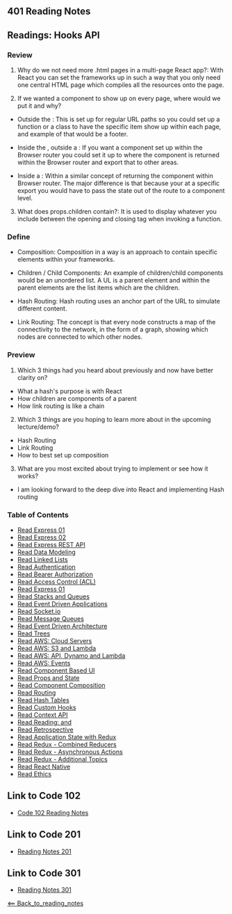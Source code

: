 ## 401 Reading Notes

## Readings: Hooks API

### Review

1. Why do we not need more .html pages in a multi-page React app?: With React you can set the frameworks up in such a way that you only need one central HTML page which compiles all the resources onto the page.

2. If we wanted a component to show up on every page, where would we put it and why?

- Outside the <BrowserRouter/>: This is set up for regular URL paths so you could set up a function or a class to have the specific item show up within each page, and example of that would be a footer. 

- Inside the <BrowserRouter />, outside a <Route />: If you want a component set up within the Browser router you could set it up to where the component is returned within the Browser router and export that to other areas. 

- Inside a <Route />: Within a similar concept of returning the component within Browser router. The major difference is that because your at a specific export you would have to pass the state out of the route to a component level.

3. What does props.children contain?: It is used to display whatever you include between the opening and closing tag when invoking a function.

### Define

- Composition: Composition in a way is an approach to contain specific elements within your frameworks.
- Children / Child Components: An example of children/child components would be an unordered list. A UL is a parent element and within the parent elements are the list items which are the children.

- Hash Routing: Hash routing uses an anchor part of the URL to simulate different content. 
- Link Routing: The concept is that every node constructs a map of the connectivity to the network, in the form of a graph, showing which nodes are connected to which other nodes.

### Preview

1. Which 3 things had you heard about previously and now have better clarity on?

- What a hash's purpose is with React
- How children are components of a parent
- How link routing is like a chain 

2. Which 3 things are you hoping to learn more about in the upcoming lecture/demo?

- Hash Routing
- Link Routing
- How to best set up composition

3. What are you most excited about trying to implement or see how it works?

- I am looking forward to the deep dive into React and implementing Hash routing

### Table of Contents

- [Read Express 01](01_Reading.md)
- [Read Express 02](02_Reading.md)
- [Read Express REST API](03_Reading.md)
- [Read Data Modeling](04_Reading.md)
- [Read Linked Lists](05_Reading.md)
- [Read Authentication](06_Reading.md)
- [Read Bearer Authorization](07_Reading.md)
- [Read Access Control (ACL)](08_Reading.md)
- [Read Express 01](09_Reading.md)
- [Read Stacks and Queues](10_Reading.md)
- [Read Event Driven Applications](11_Reading.md)
- [Read Socket.io](12_Reading.md)
- [Read Message Queues](13_Reading.md)
- [Read Event Driven Architecture](14_Reading.md)
- [Read Trees](15_Reading.md)
- [Read AWS: Cloud Servers](16_Reading.md)
- [Read AWS: S3 and Lambda](17_Reading.md)
- [Read AWS: API, Dynamo and Lambda](18_Reading.md)
- [Read AWS: Events](19_Reading.md)
- [Read Component Based UI](26_Reading.md)
- [Read Props and State](27_Reading.md)
- [Read Component Composition](28_Reading.md)
- [Read Routing](29_Reading.md)
- [Read Hash Tables](30_Reading.md)
- [Read Custom Hooks](32_Reading.md)
- [Read Context API](33_Reading.md)
- [Read Reading: <Login /> and <Auth />](34_Reading.md)
- [Read Retrospective](35_Reading.md)
- [Read Application State with Redux](36_Reading.md)
- [Read Redux - Combined Reducers](37_Reading.md)
- [Read Redux - Asynchronous Actions](38_Reading.md)
- [Read Redux - Additional Topics](39_Reading.md)
- [Read React Native](41_Reading.md)
- [Read Ethics](42_Reading.md)

## Link to Code 102

- [Code 102 Reading Notes](https://jtaisey389.github.io/reading-notes/)

## Link to Code 201

- [Reading Notes 201](https://jtaisey389.github.io/reading-notes201.md/)

## Link to Code 301

- [Reading Notes 301](jtaisey389.github.io/reading-notes301.md/)

[<== Back_to_reading_notes](jtaisey389.github.io/401_readingnotes.md/)
